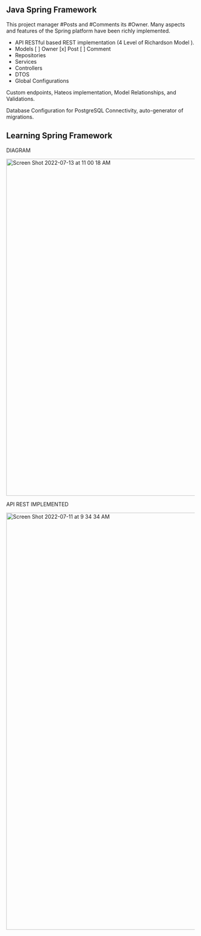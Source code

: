 
## Java Spring Framework

This project manager #Posts and #Comments its #Owner.
Many aspects and features of the Spring platform have been richly implemented.

- API RESTful based REST implementation (4 Level of Richardson Model ).
- Models [ ] Owner [x] Post [ ] Comment 
- Repositories
- Services
- Controllers
- DTOS
- Global Configurations

Custom endpoints, Hateos implementation, Model Relationships, and Validations.

Database Configuration for PostgreSQL Connectivity, auto-generator of migrations.

## Learning Spring Framework

DIAGRAM

<img width="897" alt="Screen Shot 2022-07-13 at 11 00 18 AM" src="https://user-images.githubusercontent.com/82730685/178707392-75140e30-21a6-48b7-ba5e-9cdb4fd76efb.png">



API REST IMPLEMENTED

<img width="1110" alt="Screen Shot 2022-07-11 at 9 34 34 AM" src="https://user-images.githubusercontent.com/82730685/178223051-eaea2c03-5c0a-45d1-937c-f3e42aac390a.png">

